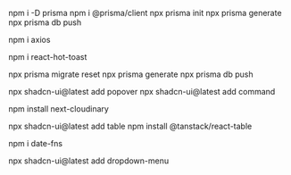 npm i -D prisma
npm i @prisma/client
npx prisma init
npx prisma generate
npx prisma db push

npm i axios

npm i react-hot-toast

npx prisma migrate reset
npx prisma generate
npx prisma db push

npx shadcn-ui@latest add popover
npx shadcn-ui@latest add command

npm install next-cloudinary

npx shadcn-ui@latest add table
npm install @tanstack/react-table

 npm i date-fns

 npx shadcn-ui@latest add dropdown-menu

